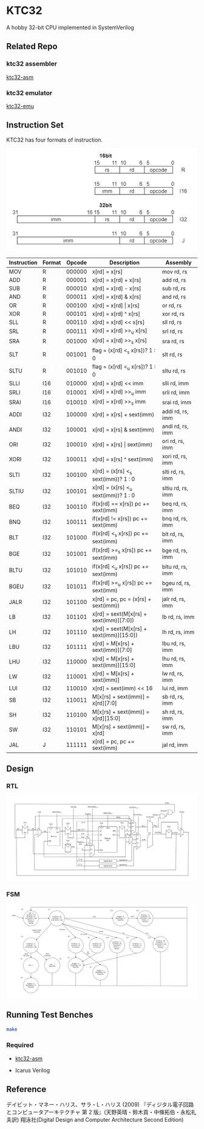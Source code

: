 # KTC32

A hobby 32-bit CPU implemented in SystemVerilog

## Related Repo

### ktc32 assembler

[ktc32-asm](https://github.com/kinpoko/ktc32-asm)

### ktc32 emulator

[ktc32-emu](https://github.com/kinpoko/ktc32-emu)

## Instruction Set

KTC32 has four formats of instruction.

![instruction formats](docs/instruction_formats.drawio.png)

| Instruction | Format | Opcode | Description                                    | Assembly          |
| ----------- | ------ | ------ | ---------------------------------------------- | ----------------- |
| MOV         | R      | 000000 | x[rd] = x[rs]                                  | mov rd, rs        |
| ADD         | R      | 000001 | x[rd] = x[rd] + x[rs]                          | add rd, rs        |
| SUB         | R      | 000010 | x[rd] = x[rd] - x[rs]                          | sub rd, rs        |
| AND         | R      | 000011 | x[rd] = x[rd] & x[rs]                          | and rd, rs        |
| OR          | R      | 000100 | x[rd] = x[rd] \| x[rs]                         | or rd, rs         |
| XOR         | R      | 000101 | x[rd] = x[rd] \^ x[rs]                         | xor rd, rs        |
| SLL         | R      | 000110 | x[rd] = x[rd] << x[rs]                         | sll rd, rs        |
| SRL         | R      | 000111 | x[rd] = x[rd] >><sub>u</sub> x[rs]             | srl rd, rs        |
| SRA         | R      | 001000 | x[rd] = x[rd] >><sub>s</sub> x[rs]             | sra rd, rs        |
| SLT         | R      | 001001 | flag = (x[rd] <<sub>s</sub> x[rs])? 1 : 0      | slt rd, rs        |
| SLTU        | R      | 001010 | flag = (x[rd] <<sub>u</sub> x[rs])? 1 : 0      | sltu rd, rs       |
| SLLI        | I16    | 010000 | x[rd] = x[rd] << imm                           | slli rd, imm      |
| SRLI        | I16    | 010001 | x[rd] = x[rd] >><sub>u</sub> imm               | srli rd, imm      |
| SRAI        | I16    | 010010 | x[rd] = x[rd] >><sub>s</sub> imm               | srai rd, imm      |
| ADDI        | I32    | 100000 | x[rd] = x[rs] + sext(imm)                      | addi rd, rs, imm  |
| ANDI        | I32    | 100001 | x[rd] = x[rs] & sext(imm)                      | andi rd, rs, imm  |
| ORI         | I32    | 100010 | x[rd] = x[rs] \| sext(imm)                     | ori rd, rs, imm   |
| XORI        | I32    | 100011 | x[rd] = x[rs] \^ sext(imm)                     | xori rd, rs, imm  |
| SLTI        | I32    | 100100 | x[rd] = (x[rs] <<sub>s</sub> sext(imm))? 1 : 0 | slti rd, rs, imm  |
| SLTIU       | I32    | 100101 | x[rd] = (x[rs] <<sub>u</sub> sext(imm))? 1 : 0 | sltiu rd, rs, imm |
| BEQ         | I32    | 100110 | if(x[rd] == x[rs]) pc += sext(imm)             | beq rd, rs, imm   |
| BNQ         | I32    | 100111 | if(x[rd] != x[rs]) pc += sext(imm)             | bnq rd, rs, imm   |
| BLT         | I32    | 101000 | if(x[rd] <<sub>s</sub> x[rs]) pc += sext(imm)  | blt rd, rs, imm   |
| BGE         | I32    | 101001 | if(x[rd] >=<sub>s</sub> x[rs]) pc += sext(imm) | bge rd, rs, imm   |
| BLTU        | I32    | 101010 | if(x[rd] <<sub>u</sub> x[rs]) pc += sext(imm)  | bltu rd, rs, imm  |
| BGEU        | I32    | 101011 | if(x[rd] >=<sub>u</sub> x[rs]) pc += sext(imm) | bgeu rd, rs, imm  |
| JALR        | I32    | 101100 | x[rd] = pc, pc = (x[rs] + sext(imm))           | jalr rd, rs, imm  |
| LB          | I32    | 101101 | x[rd] = sext(M[x[rs] + sext(imm)][7:0])        | lb rd, rs, imm    |
| LH          | I32    | 101110 | x[rd] = sext(M[x[rs] + sext(imm)][15:0])       | lh rd, rs, imm    |
| LBU         | I32    | 101111 | x[rd] = M[x[rs] + sext(imm)][7:0]              | lbu rd, rs, imm   |
| LHU         | I32    | 110000 | x[rd] = M[x[rs] + sext(imm)][15:0]             | lhu rd, rs, imm   |
| LW          | I32    | 110001 | x[rd] = M[x[rs] + sext(imm)]                   | lw rd, rs, imm    |
| LUI         | I32    | 110010 | x[rd] = sext(imm) << 16                        | lui rd, imm       |
| SB          | I32    | 110011 | M[x[rs] + sext(imm)] = x[rd][7:0]              | sb rd, rs, imm    |
| SH          | I32    | 110100 | M[x[rs] + sext(imm)] = x[rd][15:0]             | sh rd, rs, imm    |
| SW          | I32    | 110101 | M[x[rs] + sext(imm)] = x[rd]                   | sw rd, rs, imm    |
| JAL         | J      | 111111 | x[rd] = pc, pc += sext(imm)                    | jal rd, imm       |

## Design

### RTL

![rtl](docs/rtl.drawio.png)

### FSM

![fsm](docs/fsm.drawio.png)

## Running Test Benches

```bash
make
```

### Required

- [ktc32-asm](https://github.com/kinpoko/ktc32-asm)

- Icarus Verilog

## Reference

デイビット・マネー・ハリス、サラ・L・ハリス (2009) 『ディジタル電子回路とコンピュータアーキテクチャ 第 2 版』(天野英晴・鈴木貢・中條拓伯・永松礼夫訳) 翔泳社(Digital Design and Computer Architecture Second Edition)
